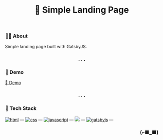<h1 align="center">📄 Simple Landing Page</h1>

<br>

### 👨‍💻 About

Simple landing page built with GatsbyJS.

<h3 align="center">. . .</h3>

### 🚀 Demo

[🔗 Demo](https://pilih.vercel.app/)

<h3 align="center">. . .</h3>

### 🧰 Tech Stack

[<img alt="html" src="https://img.shields.io/badge/HTML-239120?style=for-the-badge&logo=html5&logoColor=white" />](https://developer.mozilla.org/en-US/docs/Web/HTML) —
[<img alt="css" src="https://img.shields.io/badge/CSS-1572B6?style=for-the-badge&logo=css3&logoColor=white" />](https://developer.mozilla.org/en-US/docs/Web/CSS) —
[<img alt="javascript" src="https://img.shields.io/badge/JavaScript-323330?style=for-the-badge&logo=javascript&logoColor=F7DF1E" />](https://developer.mozilla.org/en-US/docs/Web/javascript) —
[<img src="https://img.shields.io/badge/react%20-%2320232a.svg?&style=for-the-badge&logo=react&logoColor=%2361DAFB" />](https://reactjs.org/) —
[<img alt="gatsbyjs" src="https://img.shields.io/badge/Gatsby-663399?style=for-the-badge&logo=gatsby&logoColor=white" />](https://gatsby.com/) —

<h3 align="right">(⌐■_■)</h3>
